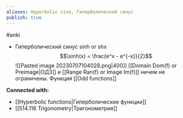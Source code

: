 ```yaml
---
aliases: Hyperbolic sine, Гиперболический синус
publish: true
---
```

#anki


- Гиперболический синус sinh or shx 
  $$\sinh(x) = \frac{e^x - e^{-x}}{2}$$
  ![[Pasted image 20230707104028.png|400]]
  [[Domain Dom(f) or Preimage|ОДЗ]] и [[Range Ran(f) or Image Im(f)]] ничем не ограничены. Функция [[Odd functions]]
  













**Connected with:**
- [[Hyperbolic functions|Гиперболические функции]]
- [[514.116 Trigonometry|Тригонометрия]]


